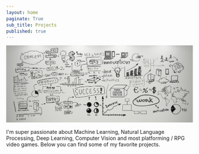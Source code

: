 ```yaml
---
layout: home
paginate: True
sub_title: Projects
published: true
---
```


![](/images/projects.jpg)

I'm super passionate about Machine Learning, Natural Language Processing, Deep Learning, Computer Vision and most platforming / RPG video games. Below you can find some of my favorite projects.
